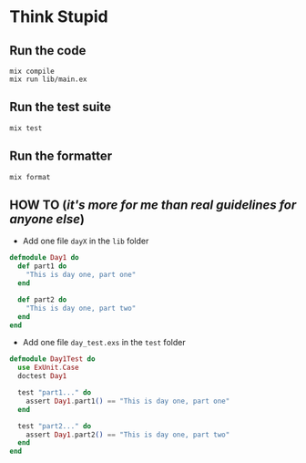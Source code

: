 # Think Stupid

## Run the code

```shell
mix compile
mix run lib/main.ex
```

## Run the test suite

```shell
mix test
```

## Run the formatter

```shell
mix format
```

## HOW TO (_it's more for me than real guidelines for anyone else_)

- Add one file `dayX` in the `lib` folder

```elixir
defmodule Day1 do
  def part1 do
    "This is day one, part one"
  end

  def part2 do
    "This is day one, part two"
  end
end
```

- Add one file `day_test.exs` in the `test` folder

```elixir
defmodule Day1Test do
  use ExUnit.Case
  doctest Day1

  test "part1..." do
    assert Day1.part1() == "This is day one, part one"
  end

  test "part2..." do
    assert Day1.part2() == "This is day one, part two"
  end
end
```
